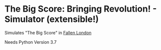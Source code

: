 # The Big Score: Bringing Revolution! - Simulator (extensible!)
Simulates "The Big Score" in [Fallen London](https://www.fallenlondon.com/)

Needs Python Version 3.7